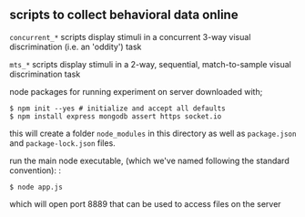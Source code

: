 ## scripts to collect behavioral data online

`concurrent_*` scripts display stimuli in a concurrent 3-way visual discrimination (i.e. an 'oddity') task

`mts_*` scripts display stimuli in a 2-way, sequential, match-to-sample visual discrimination task 


node packages for running experiment on server downloaded with; 

```  
$ npm init --yes # initialize and accept all defaults
$ npm install express mongodb assert https socket.io 
```

this will create a folder `node_modules` in this directory as well as `package.json` and `package-lock.json` files.

run the main node executable, (which we've named following the standard convention): : 

```
$ node app.js
```

which will open port 8889 that can be used to access files on the server
